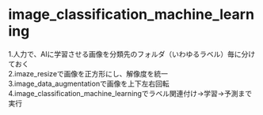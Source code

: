 # image_classification_machine_learning

1.人力で、AIに学習させる画像を分類先のフォルダ（いわゆるラベル）毎に分けておく  
2.imaze_resizeで画像を正方形にし、解像度を統一  
3.image_data_augmentationで画像を上下左右回転   
4.image_classification_machine_learningでラベル関連付け→学習→予測まで実行
